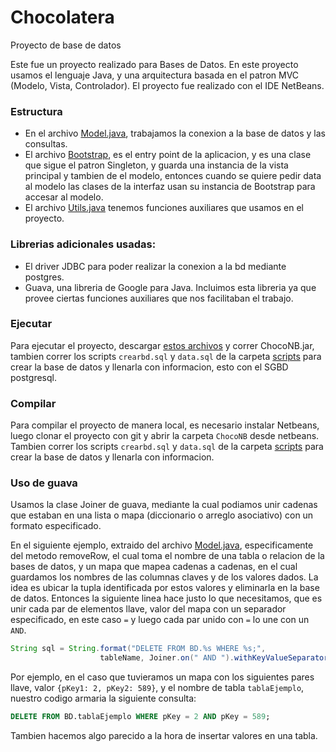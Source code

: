 # Chocolatera
Proyecto de base de datos 

Este fue un proyecto realizado para Bases de Datos. En este proyecto usamos el lenguaje Java, y una arquitectura basada
en el patron MVC (Modelo, Vista, Controlador). El proyecto fue realizado con el IDE NetBeans.

### Estructura
- En el archivo [Model.java](ChocoNB/src/Model.java), trabajamos la conexion a la base de datos y las consultas.
- El archivo [Bootstrap](ChocoNB/src/Bootstrap.java), es el entry point de la aplicacion, y es una clase que sigue el patron
Singleton, y guarda una instancia de la vista principal y tambien de el modelo, entonces cuando se quiere pedir data al modelo
las clases de la interfaz usan su instancia de Bootstrap para accesar al modelo.
- El archivo [Utils.java](ChocoNB/src/Utils.java) tenemos funciones auxiliares que usamos en el proyecto.

### Librerias adicionales usadas:
- El driver JDBC para poder realizar la conexion a la bd mediante postgres.
- Guava, una libreria de Google para Java. Incluimos esta libreria ya que provee ciertas funciones auxiliares
que nos facilitaban el trabajo.

### Ejecutar
Para ejecutar el proyecto, descargar [estos archivos](https://github.com/chocolateria-bd/Chocolatera/releases/download/1.0/dist.zip)
y correr ChocoNB.jar, tambien correr los scripts `crearbd.sql` y `data.sql` de la carpeta [scripts](scripts) para crear la base de datos y llenarla con informacion, esto con el SGBD postgresql.

### Compilar
Para compilar el proyecto de manera local, es necesario instalar Netbeans, luego clonar el proyecto con git y abrir la carpeta `ChocoNB` desde netbeans. Tambien correr los scripts `crearbd.sql` y `data.sql` de la carpeta [scripts](Scripts) para crear la base de datos y llenarla con informacion.

### Uso de guava
Usamos la clase Joiner de guava, mediante la cual podiamos unir cadenas que estaban en una lista o mapa (diccionario o arreglo asociativo)
con un formato especificado.

En el siguiente ejemplo, extraido del archivo [Model.java](ChocoNB/src/Model.java#L204), especificamente del metodo removeRow,
el cual toma el nombre de una tabla o relacion de la bases de datos, y un mapa que mapea cadenas a cadenas, en el cual guardamos
los nombres de las columnas claves y de los valores dados. La idea es ubicar la tupla identificada por estos valores y eliminarla
en la base de datos. Entonces la siguiente linea hace justo lo que necesitamos, que es unir cada par de elementos llave, valor del mapa
con un separador especificado, en este caso `=` y luego cada par unido con `=` lo une con un `AND`.

```java
String sql = String.format("DELETE FROM BD.%s WHERE %s;",
                    tableName, Joiner.on(" AND ").withKeyValueSeparator(" = ").join(keyValues));
```

Por ejemplo, en el caso que tuvieramos un mapa con los siguientes pares llave, valor `{pKey1: 2, pKey2: 589}`, 
y el nombre de tabla `tablaEjemplo`, nuestro codigo armaria la siguiente consulta:

```sql
DELETE FROM BD.tablaEjemplo WHERE pKey = 2 AND pKey = 589;
```

Tambien hacemos algo parecido a la hora de insertar valores en una tabla.
